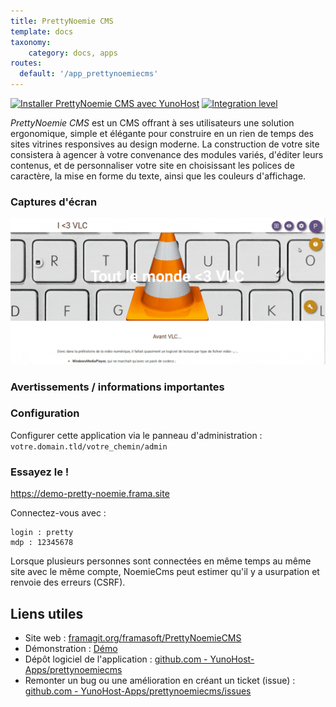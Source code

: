 ```yaml
---
title: PrettyNoemie CMS
template: docs
taxonomy:
    category: docs, apps
routes:
  default: '/app_prettynoemiecms'
---
```


[![Installer PrettyNoemie CMS avec YunoHost](https://install-app.yunohost.org/install-with-yunohost.svg)](https://install-app.yunohost.org/?app=prettynoemiecms) [![Integration level](https://dash.yunohost.org/integration/prettynoemiecms.svg)](https://dash.yunohost.org/appci/app/prettynoemiecms)

*PrettyNoemie CMS* est un CMS offrant à ses utilisateurs une solution ergonomique, simple et élégante pour construire en un rien de temps des sites vitrines responsives au design moderne.
La construction de votre site consistera à agencer à votre convenance des modules variés, d'éditer leurs contenus, et de personnaliser votre site en choisissant les polices de caractère, la mise en forme du texte, ainsi que les couleurs d'affichage.

### Captures d'écran

![Capture d'écran de PrettyNoemie CMS](https://github.com/YunoHost-Apps/prettynoemiecms_ynh/blob/master/doc/screenshots/pages-framasite-theme-light.gif)

### Avertissements / informations importantes

### Configuration

Configurer cette application via le panneau d'administration : `votre.domain.tld/votre_chemin/admin`

### Essayez le !

https://demo-pretty-noemie.frama.site

Connectez-vous avec :
```
login : pretty
mdp : 12345678
```
Lorsque plusieurs personnes sont connectées en même temps au même site avec le même compte, NoemieCms peut estimer qu'il y a usurpation et renvoie des erreurs (CSRF).

## Liens utiles

+ Site web : [framagit.org/framasoft/PrettyNoemieCMS](https://framagit.org/framasoft/PrettyNoemieCMS)
+ Démonstration : [Démo](https://demo-pretty-noemie.frama.site)
+ Dépôt logiciel de l'application : [github.com - YunoHost-Apps/prettynoemiecms](https://github.com/YunoHost-Apps/prettynoemiecms_ynh)
+ Remonter un bug ou une amélioration en créant un ticket (issue) : [github.com - YunoHost-Apps/prettynoemiecms/issues](https://github.com/YunoHost-Apps/prettynoemiecms_ynh/issues)
